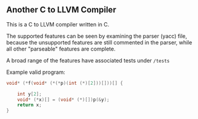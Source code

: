 ## Another C to LLVM Compiler

This is a C to LLVM compiler written in C.

The supported features can be seen by examining the parser (yacc) file, because the unsupported features are still commented in the parser, while all other "parseable" features are complete.

A broad range of the features have associated tests under `/tests`

Example valid program:
```c
void* (*f(void* (*(*p)(int (*)[2]))[]))[] {

    int y[2];
    void* (*x)[] = (void* (*)[])p(&y);
    return x;
}
```
